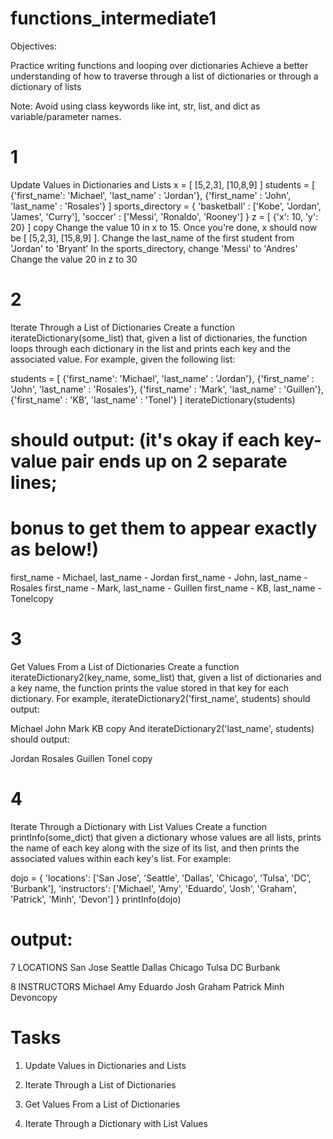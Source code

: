 # functions_intermediate1

Objectives:

Practice writing functions and looping over dictionaries
Achieve a better understanding of how to traverse through a list of dictionaries or through a dictionary of lists

Note: Avoid using class keywords like int, str, list, and dict as variable/parameter names.
# 1
Update Values in Dictionaries and Lists
x = [ [5,2,3], [10,8,9] ] 
students = [
     {'first_name':  'Michael', 'last_name' : 'Jordan'},
     {'first_name' : 'John', 'last_name' : 'Rosales'}
]
sports_directory = {
    'basketball' : ['Kobe', 'Jordan', 'James', 'Curry'],
    'soccer' : ['Messi', 'Ronaldo', 'Rooney']
}
z = [ {'x': 10, 'y': 20} ]
copy
Change the value 10 in x to 15. Once you're done, x should now be [ [5,2,3], [15,8,9] ].
Change the last_name of the first student from 'Jordan' to 'Bryant'
In the sports_directory, change 'Messi' to 'Andres'
Change the value 20 in z to 30

# 2
Iterate Through a List of Dictionaries
Create a function iterateDictionary(some_list) that, given a list of dictionaries, the function loops through each dictionary in the list and prints each key and the associated value. For example, given the following list:

students = [
         {'first_name':  'Michael', 'last_name' : 'Jordan'},
         {'first_name' : 'John', 'last_name' : 'Rosales'},
         {'first_name' : 'Mark', 'last_name' : 'Guillen'},
         {'first_name' : 'KB', 'last_name' : 'Tonel'}
    ]
iterateDictionary(students) 
# should output: (it's okay if each key-value pair ends up on 2 separate lines;
# bonus to get them to appear exactly as below!)
first_name - Michael, last_name - Jordan
first_name - John, last_name - Rosales
first_name - Mark, last_name - Guillen
first_name - KB, last_name - Tonelcopy

# 3
Get Values From a List of Dictionaries
Create a function iterateDictionary2(key_name, some_list) that, given a list of dictionaries and a key name, the function prints the value stored in that key for each dictionary. For example, iterateDictionary2('first_name', students) should output:

Michael
John
Mark
KB
copy
And iterateDictionary2('last_name', students) should output:

Jordan
Rosales
Guillen
Tonel
copy

# 4
Iterate Through a Dictionary with List Values
Create a function printInfo(some_dict) that given a dictionary whose values are all lists, prints the name of each key along with the size of its list, and then prints the associated values within each key's list. For example:

dojo = {
   'locations': ['San Jose', 'Seattle', 'Dallas', 'Chicago', 'Tulsa', 'DC', 'Burbank'],
   'instructors': ['Michael', 'Amy', 'Eduardo', 'Josh', 'Graham', 'Patrick', 'Minh', 'Devon']
}
printInfo(dojo)
# output:
7 LOCATIONS
San Jose
Seattle
Dallas
Chicago
Tulsa
DC
Burbank
    
8 INSTRUCTORS
Michael
Amy
Eduardo
Josh
Graham
Patrick
Minh
Devoncopy


# Tasks
1. Update Values in Dictionaries and Lists

2. Iterate Through a List of Dictionaries

3. Get Values From a List of Dictionaries

4. Iterate Through a Dictionary with List Values
